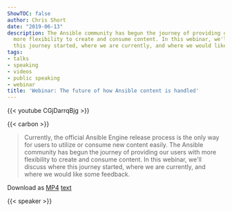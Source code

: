 ```yaml
---
ShowTOC: false
author: Chris Short
date: "2019-06-13"
description: The Ansible community has begun the journey of providing our users with
  more flexibility to create and consume content. In this webinar, we'll discuss where
  this journey started, where we are currently, and where we would like some feedback.
tags:
- talks
- speaking
- videos
- public speaking
- webinar
title: 'Webinar: The future of how Ansible content is handled'
---
```


{{< youtube CGjDarrqBjg >}}

{{< carbon >}}

> Currently, the official Ansible Engine release process is the only way for users to utilize or consume new content easily. The Ansible community has begun the journey of providing our users with more flexibility to create and consume content. In this webinar, we'll discuss where this journey started, where we are currently, and where we would like some feedback.

Download as [MP4](https://shortcdn.com/chrisshort/2019-06-13%2010.03-The-future-of-how-Ansible-content-is-handled.mp4) [text](devopsdays-detroit-2023-burnout-plus-plus/index.md)

{{< speaker >}}
